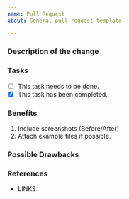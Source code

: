 ```yaml
---
name: Pull Request
about: General pull request template

---
```


### Description of the change

<!--
We must be able to understand the design of your change from this description. If we can't get a good idea of what the code will be doing from the description here, the pull request may be closed at the maintainers' discretion. Keep in mind that the maintainer reviewing this PR may not be familiar with or have worked with the code here recently, so please walk us through the concepts.
-->

### Tasks

<!-- Explain what other alternates were considered and why the proposed version was selected -->

- [ ] This task needs to be done.
- [x] This task has been completed.

### Benefits

<!-- What benefits will be realized by the code change? -->

1. Include screenshots (Before/After)
2. Attach example files if possible.

### Possible Drawbacks

<!-- What are the possible side-effects or negative impacts of the code change? -->

### References

<!-- Enter any applicable Issues & external references here -->

* LINKS:
